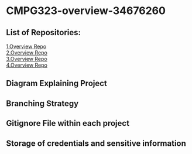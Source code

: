 # CMPG323-overview-34676260

## List of Repositories:

<a href = "https://github.com/tomei123/CMPG323-overview-34676260.git"> 1.Overview Repo </a> <br>
<a href = "https://github.com/tomei123/CMPG323-overview-34676260.git"> 2.Overview Repo </a> <br>
<a href = "https://github.com/tomei123/CMPG323-overview-34676260.git"> 3.Overview Repo </a> <br>
<a href = "https://github.com/tomei123/CMPG323-overview-34676260.git"> 4.Overview Repo </a> 

## Diagram Explaining Project

## Branching Strategy

## Gitignore File within each project

## Storage of credentials and sensitive information

